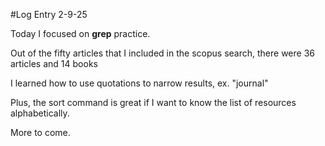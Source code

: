 #Log Entry 2-9-25

Today I focused on **grep** practice.

Out of the fifty articles that I included in the scopus search, there were 36 articles
and 14 books

I learned how to use quotations to narrow results, ex. "journal"

Plus, the sort command is great if I want to know the list of resources alphabetically.

More to come.
